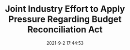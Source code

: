---
"title": "Joint Industry Effort to Apply Pressure Regarding Budget Reconciliation Act"
"date": "2021-9-2 17:44:53"
"feed_name": "IADC"
"feed_website": "https://www.iadc.org/"
"feed_rss": "https://www.iadc.org/feed/"
"link": "https://www.iadc.org/drillbits/joint-industry-effort-to-apply-pressure-regarding-us-congress-budget-reconciliation-act/"
"file": "_posts/-fed18a935b1651a570d7cf22aa7be00f04728f48.md"
"accident": "0"
"drilling": "0"
---
